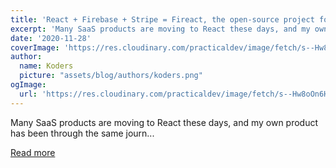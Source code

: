 ```yaml
---
title: 'React + Firebase + Stripe = Fireact, the open-source project for your next SaaS product.'
excerpt: 'Many SaaS products are moving to React these days, and my own product has been through the same journ...'
date: '2020-11-28'
coverImage: 'https://res.cloudinary.com/practicaldev/image/fetch/s--Hw8oOn6H--/c_imagga_scale,f_auto,fl_progressive,h_420,q_auto,w_1000/https://dev-to-uploads.s3.amazonaws.com/i/rr4qp56kg7uzi069kx53.png'
author:
  name: Koders
  picture: "assets/blog/authors/koders.png"
ogImage:
  url: 'https://res.cloudinary.com/practicaldev/image/fetch/s--Hw8oOn6H--/c_imagga_scale,f_auto,fl_progressive,h_420,q_auto,w_1000/https://dev-to-uploads.s3.amazonaws.com/i/rr4qp56kg7uzi069kx53.png'
---
```


Many SaaS products are moving to React these days, and my own product has been through the same journ...

[Read more](https://dev.to/chaoming/react-firebase-stripe-fireact-the-open-source-project-for-your-next-saas-product-1b84)
